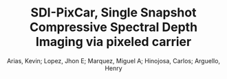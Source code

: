 ---
paperId: 21
author: Arias, Kevin; Lopez, Jhon E; Marquez, Miguel A; Hinojosa, Carlos; Arguello, Henry  
publicationauthor: Arias, K. et al.
title: SDI-PixCar, Single Snapshot Compressive Spectral Depth Imaging via pixeled carrier
pdf: 21_camera_ready.pdf
poster: 21_poster.png
pitch: https://drive.google.com/open?id=1pC4owVTs4aX9XXT5IPzu3DbOMGV_75cE
type: Poster
topic: Spectral-Depth Imaging
category: Extended Abstract
link: https://research.latinxinai.org/papers/cvpr/2022/pdf/21_camera_ready.pdf
conference: cvpr
year: 2022
tags: cvpr-2022-ea
location: Virtual
---